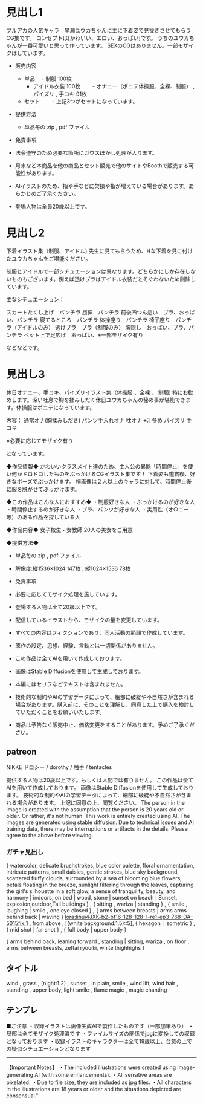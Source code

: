 # 見出し1

ブルアカの人気キャラ　早瀬ユウカちゃんに主に下着姿で見抜きさせてもらうCG集です。
コンセプトは[かわいい、エロい、おっぱい]です。
うちのユウカちゃんが一番可愛いと思って作っています。
SEXのCGはありません。一部モザイクはしています。

- 販売内容
  - 単品
  　- 制服 100枚
    - アイドル衣装 100枚
　　- オナニー（ポニテ体操服、全裸、制服） , パイズリ  , 手コキ 91枚
  - セット
　　- 上記3つがセットになっています。

- 提供方法
  - 単品毎の zip , pdf ファイル

- 免責事項
 - 法令遵守のため必要な箇所にガウスぼかし処理が入ります。
 - 月末など本商品を他の商品とセット販売で他のサイトやBoothで販売する可能性があります。
 - AIイラストのため、指や手などに欠損や指が増えている場合があります。あらかじめご了承ください。
 - 登場人物は全員20歳以上です。


# 見出し2

下着イラスト集（制服、アイドル)
先生に見てもらうため、Hな下着を見に付けたユウカちゃんをご堪能ください。

制服とアイドルで一部シチュエーションは異なります。どちらかにしか存在しないものもございます。例えば透けブラはアイドル衣装だとそぐわないため削除しています。

主なシチュエーション：

スカートたくし上げ　パンチラ
屈伸　パンチラ
前後四つん這い　ブラ、おっぱい、パンチラ
寝てるところ　パンチラ
体操座り　パンチラ
椅子座り　パンチラ（アイドルのみ）
透けブラ　ブラ（制服のみ）
胸隠し　おっぱい、ブラ、パンチラ
ベット上で足広げ　おっぱい、※一部モザイク有り

などなどです。

# 見出し3
休日オナニー、手コキ、パイズリイラスト集（体操服 、全裸 、 制服)
特にお勧めします。深い吐息で胸を揉みしだく休日ユウカちゃんの秘め事が堪能できます。体操服はポニテになっています。

内容：
通常オナ(胸揉みしだき)
パンツ手入れオナ
枕オナ ※汁多め
パイズリ
手コキ

※必要に応じてモザイク有り

となっています。



◆作品情報◆
かわいいクラスメイト達のため、主人公の異能「時間停止」を使い何かドロドロしたものをぶっかけるCGイラスト集です！
下着姿も鑑賞後、好きなポーズでぶっかけます。
横画像は２人以上のキャラに対して、時間停止後に服を脱がせてぶっかけます。

◆この作品はこんな人におすすめ◆
・制服好きな人
・ぶっかけるのが好きな人
・時間停止するのが好きな人
・ブラ、パンツが好きな人
・実用性（オ○ニー等）のある作品を探している人

◆作品内容◆
女子校生・女教師
20人の美女をご用意

◆提供方法◆
  - 単品毎の zip , pdf ファイル
  - 解像度:縦1536×1024 147枚 , 縦1024×1536 78枚

- 免責事項
- 必要に応じてモザイク処理を施しています。
- 登場する人物は全て20歳以上です。
- 配信しているイラストから、モザイクの量を変更しています。
- すべての内容はフィクションであり、同人活動の範囲で作成しています。
- 原作の設定、思想、経験、言動とは一切関係がありません。
- この作品は全てAIを用いて作成しております。
- 画像はStable Diffusionを使用して生成しております。
- 本編にはセリフなどテキストは含まれません。
- 技術的な制約やAIの学習データによって、細部に破綻や不自然さが含まれる場合があります。購入前に、そのことを理解し、同意した上で購入を検討していただくことをお願いいたします。
- 商品は予告なく販売中止、価格変更をすることがあります。予めご了承ください。


## patreon
NIKKE ドロシー / dorothy / 触手 / tentacles 

提供する人物は20歳以上です。もしくは人間では有りません。
この作品は全てAIを用いて作成しております。
画像はStable Diffusionを使用して生成しております。
技術的な制約やAIの学習データによって、細部に破綻や不自然さが含まれる場合があります。
上記に同意の上、閲覧ください。
The person in the image is created with the assumption that the person is 20 years old or older. Or rather, it's not human.
This work is entirely created using AI.
The images are generated using stable diffusion.
Due to technical issues and AI training data, there may be interruptions or artifacts in the details.
Please agree to the above before viewing.


### ガチャ見出し
{ watercolor, delicate brushstrokes, blue color palette, floral ornamentation, intricate patterns, small daisies, gentle strokes, blue sky background, scattered fluffy clouds, surrounded by a sea of blooming blue flowers, petals floating in the breeze, sunlight filtering through the leaves, capturing the girl's silhouette in a soft glow, a sense of tranquility, beauty, and harmony |  indoors,  on bed | wood, stone | sunset on beach | Sunset, explosion,outdoor,Tall buildings  }  , { sitting , wariza | standing } , {  smile , laughing | smile , one eye closed } , { arms between breasts | arms arms behind back  | waving } 
 <lora:lihui4JXK-b2-bf16-128-128-1-re1-ep3-768-DA-5015fix:1> , from above ,  [(white background:1.5)::5], { hexagon | isometric } , { mid shot | far shot }  , {  full body | upper body } 



{ arms behind back,  leaning forward , standing | sitting, wariza , on floor , arms between breasts, zettai ryouiki,  white thighhighs }

## タイトル
wind , grass , (night:1.2) , sunset ,  in plain,  smile , wind lift,  wind hair , standing , upper body,  light smile , flame magic ,  magic chanting


## テンプレ

■ご注意
・収録イラストは画像生成AIで製作したものです（一部加筆あり）
・局部は全てモザイク処理済です
・ファイルサイズの関係でjpgに変換しての収録となっております
・収録イラストのキャラクターは全て18歳以上、合意の上での疑似シチュエーションとなります

---------------------------------------------------------

【Important Notes】
・The included illustrations were created using image-generating AI (with some enhancements).
・All sensitive areas are pixelated.
・Due to file size, they are included as jpg files.
・All characters in the illustrations are 18 years or older and the situations depicted are consensual."
